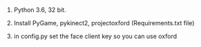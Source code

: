 1) Python 3.6, 32 bit.

2) Install PyGame, pykinect2, projectoxford (Requirements.txt file)

3) in config.py set the face client key so you can use oxford